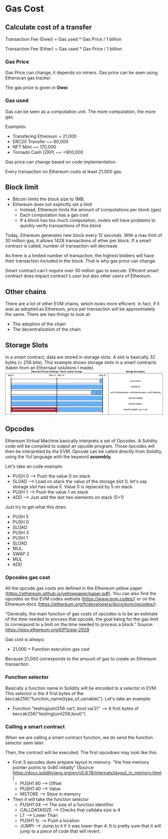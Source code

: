 # Gas Cost
## Calculate cost of a transfer

Transaction Fee (Gwei) = Gas used * Gas Price / 1 billion

Transaction Fee (Ether) = Gas used * Gas Price / 1 billion


### Gas Price
Gas Price can change, it depends on miners. Gas price can be seen using Etherscan gas tracker.

The gas price is given in **Gwei**.

### Gas used
Gas can be seen as a computation unit. The more computation, the more gas.

Examples:
- Transfering Ethereum = 21,000
- ERC20 Transfer ~= 60,000
- NFT Mint ~= 170,000
- Tornado Cash (ZKP) ~= +900,000

Gas price can change based on code implementation.


Every transaction on Ethereum costs at least 21,000 gas.


## Block limit
- Bitcoin limits the block size to 1MB.
- Ethereum does not explicitly set a limit
  - Instead, Ethereum limits the amount of computations per block (gas)
  - Each computation has a gas cost
  - If a block has too much computation, nodes will have problems to quickly verify transactions of this block

Today, Ethereum generates new block every 12 seconds. With a max limit of 30 million gas, it allows 1428 transactions of ether per block. If a smart contract is called, number of transaction will decrease.

As there is a limited number of transaction, the highest bidders will have their transaction included in the block. That is why gas price can change.

Smart contract can't require over 30 million gas to execute. Efficient smart contract does impact contract's user but also other users of Ethereum.

## Other chains
There are a lot of other EVM chains, which looks more efficient. In fact, if it was as adopted as Ethereum, price per transaction will be approximately the same. There are two things to look at:
- The adoption of the chain
- The decentralization of the chain


## Storage Slots
In a smart contract, data are stored in storage slots. A slot is basically 32 bytes (= 256 bits). 
This example shows storage slots in a smart contracts (taken from an Ethernaut solutions I made).
![Smart Contract Storage explained](https://github.com/zigtur/Ethernaut-Solutions/raw/master/images/Privacy.png)


## Opcodes
Ethereum Virtual Machine basically interprets a set of Opcodes. A Solidity code will be compiled to output an opcode program. Those opcodes will then be interpreted by the EVM. Opcode can be called directly from Solidity, using the Yul language with the keyword **assembly**.

Let's take an code example:
  - PUSH 0 --> Push the value 0 on stack
  - SLOAD --> Load on stack the value of the storage slot 0, let's say storage slot has value 5. Value 0 is replaced by 5 on stack
  - PUSH 1 --> Push the value 1 on stack
  - ADD --> Just add the last two elements on stack (5+1)

Just try to get what this does:
  - PUSH 5
  - PUSH 0
  - SLOAD
  - PUSH 3
  - PUSH 1
  - SLOAD
  - MUL
  - SWAP 2
  - MUL
  - ADD

### Opcodes gas cost
All the opcode gas costs are defined in the Ethereum yellow paper (https://ethereum.github.io/yellowpaper/paper.pdf).
You can also find the opcodes on this EVM codes website (https://www.evm.codes/) or on the Ethereum docs (https://ethereum.org/fr/developers/docs/evm/opcodes/).

"Generally, the main function of gas costs of opcodes is to be an estimate of the time needed to process that opcode, the goal being for the gas limit to correspond to a limit on the time needed to process a block." Source: https://eips.ethereum.org/EIPS/eip-2929

Gas cost is always:
- 21,000 + Function execution gas cast

Because 21,000 corresponds to the amount of gas to create an Ethereum transaction.

### Function selector
Basically a function name in Solidity will be encoded to a selector in EVM. This selector is the 4 first bytes of the keccak256("function_name(type_of_variable)"). Let's take an example:
- Function "testing(uint256 var1, bool var2)" --> 4 first bytes of keccak256("testing(uint256,bool)")

### Calling a smart contract
When we are calling a smart contract function, we do send the function selector seen later.

Then, the contract will be executed. The first opcodoes may look like this:
- First 3 opcodes does prepare layout in memory. "the free memory pointer points to 0x80 initially" (Source: https://docs.soliditylang.org/en/v0.8.19/internals/layout_in_memory.html)
  - PUSH1 80 --> Offset
  - PUSH1 40 --> Value
  - MSTORE --> Store in memory
- Then it will take the function selector
  - PUSH1 04 --> The size of a function identifier
  - CALLDATASIZE --> Checks that calldata size is 4
  - LT --> Lower Than
  - PUSH1 1c --> Push a location
  - JUMPI --> Jump to it if it was lower than 4. It is pretty sure that it will jump to a piece of code that will revert.



